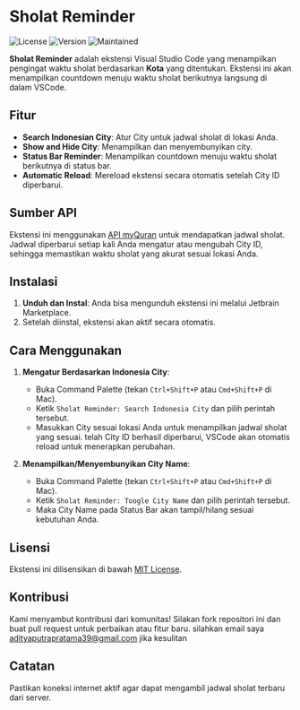# Sholat Reminder

![License](https://img.shields.io/badge/license-MIT-blue.svg)
![Version](https://img.shields.io/badge/version-1.0.0-brightgreen.svg)
![Maintained](https://img.shields.io/badge/maintained-yes-green.svg)

**Sholat Reminder** adalah ekstensi Visual Studio Code yang menampilkan pengingat waktu sholat berdasarkan **Kota** yang ditentukan. Ekstensi ini akan menampilkan countdown menuju waktu sholat berikutnya langsung di dalam VSCode.

## Fitur

- **Search Indonesian City**: Atur City untuk jadwal sholat di lokasi Anda.
- **Show and Hide City**: Menampilkan dan menyembunyikan city.
- **Status Bar Reminder**: Menampilkan countdown menuju waktu sholat berikutnya di status bar.
- **Automatic Reload**: Mereload ekstensi secara otomatis setelah City ID diperbarui.

## Sumber API

Ekstensi ini menggunakan [API myQuran](https://api.myquran.com/) untuk mendapatkan jadwal sholat. Jadwal diperbarui setiap kali Anda mengatur atau mengubah City ID, sehingga memastikan waktu sholat yang akurat sesuai lokasi Anda.



## Instalasi

1. **Unduh dan Instal**: Anda bisa mengunduh ekstensi ini melalui Jetbrain Marketplace.
2. Setelah diinstal, ekstensi akan aktif secara otomatis.

## Cara Menggunakan

1. **Mengatur Berdasarkan Indonesia City**:

   - Buka Command Palette (tekan `Ctrl+Shift+P` atau `Cmd+Shift+P` di Mac).
   - Ketik `Sholat Reminder: Search Indonesia City` dan pilih perintah tersebut.
   - Masukkan City sesuai lokasi Anda untuk menampilkan jadwal sholat yang sesuai.
telah City ID berhasil diperbarui, VSCode akan otomatis reload untuk menerapkan perubahan.

2. **Menampilkan/Menyembunyikan City Name**:
   - Buka Command Palette (tekan `Ctrl+Shift+P` atau `Cmd+Shift+P` di Mac).
   - Ketik `Sholat Reminder: Toogle City Name` dan pilih perintah tersebut.
   - Maka City Name pada Status Bar akan tampil/hilang sesuai kebutuhan Anda.


## Lisensi

Ekstensi ini dilisensikan di bawah [MIT License](LICENSE.md).

## Kontribusi

Kami menyambut kontribusi dari komunitas! Silakan fork repositori ini dan buat pull request untuk perbaikan atau fitur baru.
silahkan email saya adityaputrapratama39@gmail.com jika kesulitan

## Catatan

Pastikan koneksi internet aktif agar dapat mengambil jadwal sholat terbaru dari server.
